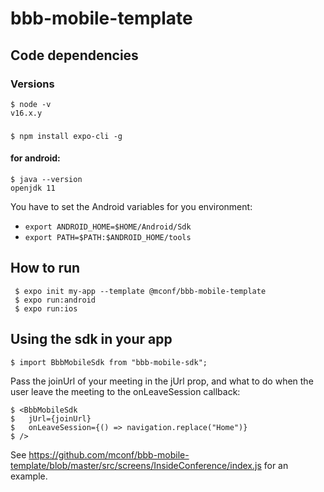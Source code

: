 #  bbb-mobile-template

## Code dependencies

### Versions

    $ node -v
    v16.x.y

### 
    $ npm install expo-cli -g

#### for android:
    $ java --version
    openjdk 11
    
You have to set the Android variables for you environment: 
 - `export ANDROID_HOME=$HOME/Android/Sdk`
 - `export PATH=$PATH:$ANDROID_HOME/tools` 



## How to run
     $ expo init my-app --template @mconf/bbb-mobile-template
     $ expo run:android  
     $ expo run:ios

## Using the sdk in your app
    $ import BbbMobileSdk from "bbb-mobile-sdk";
    
Pass the joinUrl of your meeting in the jUrl prop, and what to do when the user leave the meeting to the onLeaveSession callback:

    $ <BbbMobileSdk
    $   jUrl={joinUrl} 
    $   onLeaveSession={() => navigation.replace("Home")}
    $ />
    
See https://github.com/mconf/bbb-mobile-template/blob/master/src/screens/InsideConference/index.js for an example.
